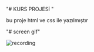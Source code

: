 "# KURS PROJESİ "

bu proje html ve css ile yazılmıştır

"# screen gif"

![recording](https://github.com/user-attachments/assets/0ab6d1f9-c7c9-4f7a-b864-4b78540dc377)

